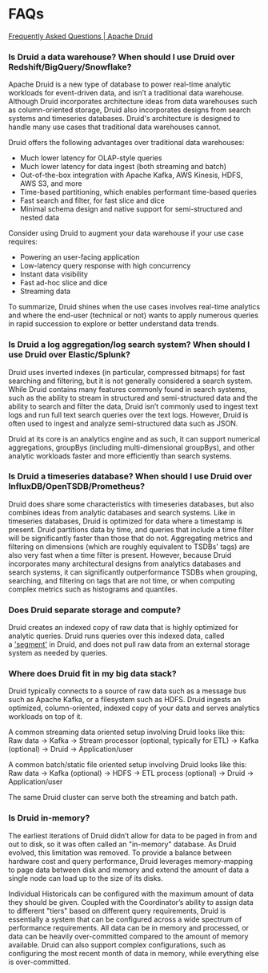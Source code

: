 # FAQs

[Frequently Asked Questions | Apache Druid](https://druid.apache.org/faq/)

### Is Druid a data warehouse? When should I use Druid over Redshift/BigQuery/Snowflake?[​](https://druid.apache.org/faq/#is-druid-a-data-warehouse-when-should-i-use-druid-over-redshiftbigquerysnowflake "Direct link to Is Druid a data warehouse? When should I use Druid over Redshift/BigQuery/Snowflake?")

Apache Druid is a new type of database to power real-time analytic workloads for event-driven data, and isn’t a traditional data warehouse. Although Druid incorporates architecture ideas from data warehouses such as column-oriented storage, Druid also incorporates designs from search systems and timeseries databases. Druid's architecture is designed to handle many use cases that traditional data warehouses cannot.

Druid offers the following advantages over traditional data warehouses:

- Much lower latency for OLAP-style queries
- Much lower latency for data ingest (both streaming and batch)
- Out-of-the-box integration with Apache Kafka, AWS Kinesis, HDFS, AWS S3, and more
- Time-based partitioning, which enables performant time-based queries
- Fast search and filter, for fast slice and dice
- Minimal schema design and native support for semi-structured and nested data

Consider using Druid to augment your data warehouse if your use case requires:

- Powering an user-facing application
- Low-latency query response with high concurrency
- Instant data visibility
- Fast ad-hoc slice and dice
- Streaming data

To summarize, Druid shines when the use cases involves real-time analytics and where the end-user (technical or not) wants to apply numerous queries in rapid succession to explore or better understand data trends.

### Is Druid a log aggregation/log search system? When should I use Druid over Elastic/Splunk?[​](https://druid.apache.org/faq/#is-druid-a-log-aggregationlog-search-system-when-should-i-use-druid-over-elasticsplunk "Direct link to Is Druid a log aggregation/log search system? When should I use Druid over Elastic/Splunk?")

Druid uses inverted indexes (in particular, compressed bitmaps) for fast searching and filtering, but it is not generally considered a search system. While Druid contains many features commonly found in search systems, such as the ability to stream in structured and semi-structured data and the ability to search and filter the data, Druid isn’t commonly used to ingest text logs and run full text search queries over the text logs. However, Druid is often used to ingest and analyze semi-structured data such as JSON.

Druid at its core is an analytics engine and as such, it can support numerical aggregations, groupBys (including multi-dimensional groupBys), and other analytic workloads faster and more efficiently than search systems.

### Is Druid a timeseries database? When should I use Druid over InfluxDB/OpenTSDB/Prometheus?[​](https://druid.apache.org/faq/#is-druid-a-timeseries-database-when-should-i-use-druid-over-influxdbopentsdbprometheus "Direct link to Is Druid a timeseries database? When should I use Druid over InfluxDB/OpenTSDB/Prometheus?")

Druid does share some characteristics with timeseries databases, but also combines ideas from analytic databases and search systems. Like in timeseries databases, Druid is optimized for data where a timestamp is present. Druid partitions data by time, and queries that include a time filter will be significantly faster than those that do not. Aggregating metrics and filtering on dimensions (which are roughly equivalent to TSDBs' tags) are also very fast when a time filter is present. However, because Druid incorporates many architectural designs from analytics databases and search systems, it can significantly outperformance TSDBs when grouping, searching, and filtering on tags that are not time, or when computing complex metrics such as histograms and quantiles.

### Does Druid separate storage and compute?[​](https://druid.apache.org/faq/#does-druid-separate-storage-and-compute "Direct link to Does Druid separate storage and compute?")

Druid creates an indexed copy of raw data that is highly optimized for analytic queries. Druid runs queries over this indexed data, called a ['segment'](https://druid.apache.org/docs/latest/design/segments) in Druid, and does not pull raw data from an external storage system as needed by queries.

### Where does Druid fit in my big data stack?[​](https://druid.apache.org/faq/#where-does-druid-fit-in-my-big-data-stack "Direct link to Where does Druid fit in my big data stack?")

Druid typically connects to a source of raw data such as a message bus such as Apache Kafka, or a filesystem such as HDFS. Druid ingests an optimized, column-oriented, indexed copy of your data and serves analytics workloads on top of it.

A common streaming data oriented setup involving Druid looks like this: Raw data → Kafka → Stream processor (optional, typically for ETL) → Kafka (optional) → Druid → Application/user

A common batch/static file oriented setup involving Druid looks like this: Raw data → Kafka (optional) → HDFS → ETL process (optional) → Druid → Application/user

The same Druid cluster can serve both the streaming and batch path.

### Is Druid in-memory?[​](https://druid.apache.org/faq/#is-druid-in-memory "Direct link to Is Druid in-memory?")

The earliest iterations of Druid didn’t allow for data to be paged in from and out to disk, so it was often called an "in-memory" database. As Druid evolved, this limitation was removed. To provide a balance between hardware cost and query performance, Druid leverages memory-mapping to page data between disk and memory and extend the amount of data a single node can load up to the size of its disks.

Individual Historicals can be configured with the maximum amount of data they should be given. Coupled with the Coordinator’s ability to assign data to different "tiers" based on different query requirements, Druid is essentially a system that can be configured across a wide spectrum of performance requirements. All data can be in memory and processed, or data can be heavily over-committed compared to the amount of memory available. Druid can also support complex configurations, such as configuring the most recent month of data in memory, while everything else is over-committed.
